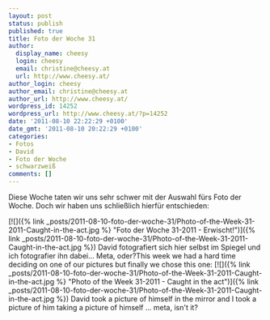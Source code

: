 ```yaml
---
layout: post
status: publish
published: true
title: Foto der Woche 31
author:
  display_name: cheesy
  login: cheesy
  email: christine@cheesy.at
  url: http://www.cheesy.at/
author_login: cheesy
author_email: christine@cheesy.at
author_url: http://www.cheesy.at/
wordpress_id: 14252
wordpress_url: http://www.cheesy.at/?p=14252
date: '2011-08-10 22:22:29 +0100'
date_gmt: '2011-08-10 20:22:29 +0100'
categories:
- Fotos
- David
- Foto der Woche
- schwarzweiß
comments: []
---
```

<!--:de-->Diese Woche taten wir uns sehr schwer mit der Auswahl fürs Foto der Woche. Doch wir haben uns schließlich hierfür entschieden:
[![]({% link _posts/2011-08-10-foto-der-woche-31/Photo-of-the-Week-31-2011-Caught-in-the-act.jpg %} "Foto der Woche 31-2011 - Erwischt!")]({% link _posts/2011-08-10-foto-der-woche-31/Photo-of-the-Week-31-2011-Caught-in-the-act.jpg %})
David fotografiert sich hier selbst im Spiegel und ich fotografier ihn dabei... Meta, oder?<!--:--><!--:en-->This week we had a hard time deciding on one of our pictures but finally we chose this one:
[![]({% link _posts/2011-08-10-foto-der-woche-31/Photo-of-the-Week-31-2011-Caught-in-the-act.jpg %} "Photo of the Week 31-2011 - Caught in the act")]({% link _posts/2011-08-10-foto-der-woche-31/Photo-of-the-Week-31-2011-Caught-in-the-act.jpg %})
David took a picture of himself in the mirror and I took a picture of him taking a picture of himself ... meta, isn't it?<!--:-->
